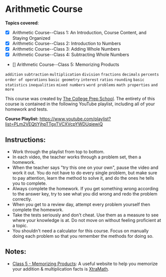 # Arithmetic Course

**Topics covered**:
- [x] Arithmetic Course--Class 1: An Introduction, Course Content, and Staying Organized
- [x] Arithmetic Course--Class 2: Introduction to Numbers
- [x] Arithmetic Course--Class 3: Adding Whole Numbers
- [x] Arithmetic Course--Class 4: Subtracting Whole Numbers
- [] Arithmetic Course--Class 5: Memorizing Products

`addition`
`subtraction`
`multiplication`
`division`
`fractions`
`decimals`
`percents`
`order of operations`
`basic geometry`
`interest`
`ratios`
`rounding`
`basic statistics`
`inequalities`
`mixed numbers`
`word problems`
`math properties`
`and more`

This course was created by [The College Prep School](https://www.youtube.com/@thecollegeprepschool4486). The entirety of this course is contained in the following YouTube playlist, including all of your homework and tests.

**Course Playlist:** <https://www.youtube.com/playlist?list=PLm2VEQtiYjhpTTgxTVCXVcpYWDUqiewiQ>

## Instructions:

- Work through the playlist from top to bottom.
- In each video, the teacher works through a problem set, then a homework.
- When the teacher says "try this one on your own", pause the video and work it out. You do not have to do every single problem, but make sure to pay attention, learn the method to solve it, and do the ones he tells you to complete.
- Always complete the homework. If you get something wrong according to the answer key, try to see what you did wrong and redo the problem correctly.
- When you get to a review day, attempt every problem yourself then complete the homework.
- Take the tests seriously and don't cheat. Use them as a measure to see where your knowledge is at. Do not move on without feeling proficient at a topic.
- You shouldn't need a calculator for this course. Focus on manually doing each problem so that you remember the methods for doing so.

## Notes:

- [Class 5 - Memorizing Products](https://youtu.be/i219Ow_BZTI): A useful website to help you memorize your addition & multiplication facts is [XtraMath](https://home.xtramath.org/).
